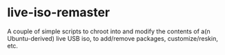# live-iso-remaster
A couple of simple scripts to chroot into and modify the contents of a(n Ubuntu-derived) live USB iso, to add/remove packages, customize/reskin, etc.
